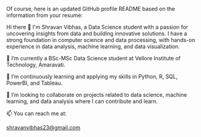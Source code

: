 Of course, here is an updated GitHub profile README based on the information from your resume:

Hi there 👋
I'm Shravan Vibhas, a Data Science student with a passion for uncovering insights from data and building innovative solutions. I have a strong foundation in computer science and data processing, with hands-on experience in data analysis, machine learning, and data visualization. 





🔭 I’m currently a BSc-MSc Data Science student at Vellore Institute of Technology, Amaravati. 

🌱 I’m continuously learning and applying my skills in Python, R, SQL, PowerBI, and Tableau. 

👯 I’m looking to collaborate on projects related to data science, machine learning, and data analysis where I can contribute and learn.

📫 You can reach me at: 

shravanvibhas23@gmail.com 
